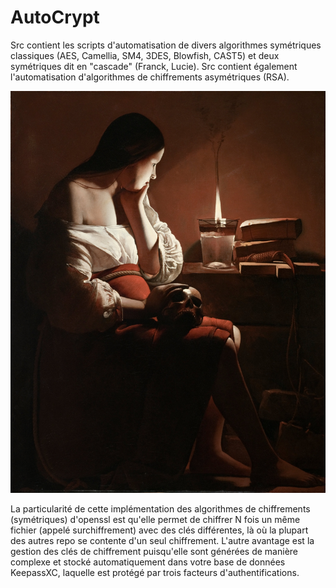 # AutoCrypt
Src contient les scripts d'automatisation de divers algorithmes symétriques classiques (AES, Camellia, SM4, 3DES, Blowfish, CAST5) et deux symétriques dit  en "cascade" (Franck, Lucie). Src contient également l'automatisation d'algorithmes de chiffrements asymétriques (RSA).

![E.Delacroix](Madelaine.jpeg)

La particularité de cette implémentation des algorithmes de chiffrements (symétriques) d'openssl est qu'elle permet de chiffrer N fois un même fichier (appelé surchiffrement) avec des clés différentes, là où la plupart des autres repo se contente d'un seul chiffrement. L'autre avantage est la gestion des clés de chiffrement puisqu'elle sont générées de manière complexe et stocké automatiquement dans votre base de données KeepassXC, laquelle est protégé par trois facteurs d'authentifications. 
